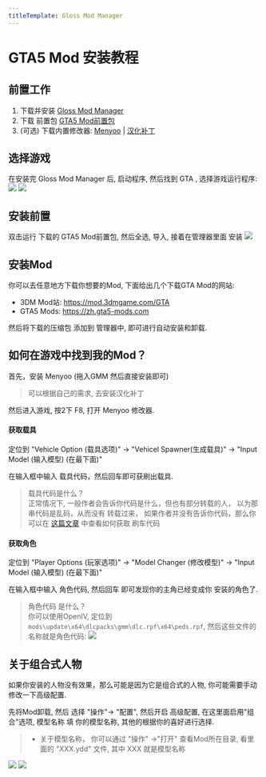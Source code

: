 ```yaml
---
titleTemplate: Gloss Mod Manager
---
```


# GTA5 Mod 安装教程

## 前置工作

1. 下载并安装 [Gloss Mod Manager](https://mod.3dmgame.com/mod/197445)
2. 下载 前置包 [GTA5 Mod前置包](https://cloud.aoe.top/s/)
3. (可选) 下载内置修改器: [Menyoo](https://github.com/MAFINS/MenyooSP/releases) | [汉化补丁](https://mod.3dmgame.com/mod/205488)

## 选择游戏

在安装完 Gloss Mod Manager 后, 启动程序, 然后找到 GTA , 选择游戏运行程序:
![](https://mod.3dmgame.com/static/upload/mod/202401/MOD659f911cf0842.png@webp)
![](https://mod.3dmgame.com/static/upload/mod/202401/MOD659f911cd5b92.png@webp)

## 安装前置

双击运行 下载的 GTA5 Mod前置包, 然后全选, 导入, 接着在管理器里面 安装
![](https://mod.3dmgame.com/static/upload/mod/202401/MOD659f918b83e3f.png@webp)


## 安装Mod

你可以去任意地方下载你想要的Mod, 下面给出几个下载GTA Mod的网站:
- 3DM Mod站: https://mod.3dmgame.com/GTA
- GTA5 Mods: https://zh.gta5-mods.com

然后将下载的压缩包 添加到 管理器中, 即可进行自动安装和卸载. 

## 如何在游戏中找到我的Mod？

首先，安装 Menyoo (拖入GMM 然后直接安装即可)
> 可以根据自己的需求, 去安装汉化补丁

然后进入游戏, 按2下 F8,  打开 Menyoo 修改器.

#### 获取载具

定位到 "Vehicle Option (载具选项)" -> "Vehicel Spawner(生成载具)" -> "Input Model (输入模型) (在最下面)"

在输入框中输入 载具代码，然后回车即可获刷出载具.
> 载具代码是什么？  
> 正常情况下, 一般作者会告诉你代码是什么，但也有部分转载的人， 以为那串代码是乱码，从而没有 转载过来， 如果作者并没有告诉你代码，那么你可以在 [这篇文章](https://mod.3dmgame.com/wiki/GTA5Mod_Tutorial/s3o4wvaky8#:~:text=%E5%88%B7%E8%BD%A6%E4%BB%A3%E7%A0%81-,%E5%A6%82%E4%BD%95%E6%9F%A5%E7%9C%8B%E5%88%B7%E8%BD%A6%E4%BB%A3%E7%A0%81,-%E4%B8%80%E8%88%AC%EF%BC%8CMod%E4%BD%9C%E8%80%85) 中查看如何获取 刷车代码

#### 获取角色

定位到 "Player Options (玩家选项)" -> "Model Changer (修改模型)" -> "Input Model (输入模型) (在最下面)"

在输入框中输入 角色代码, 然后回车 即可发现你的主角已经变成你 安装的角色了.
> 角色代码 是什么？  
> 你可以使用OpenIV, 定位到 `mods\update\x64\dlcpacks\gmm\dlc.rpf\x64\peds.rpf`, 然后这些文件的名称就是角色代码:
> ![](https://mod.3dmgame.com/static/upload/mod/202401/MOD659fa01b5b779.png@webp)


## 关于组合式人物

如果你安装的人物没有效果，那么可能是因为它是组合式的人物, 你可能需要手动修改一下高级配置.

先将Mod卸载, 然后 选择 "操作"-> "配置", 然后开启 高级配置, 在这里面启用"组合"选项, 模型名称 填 你的模型名称, 其他的根据你的喜好进行选择.

> - 关于模型名称， 你可以通过 "操作" ->"打开" 查看Mod所在目录, 看里面的 "XXX.ydd" 文件, 其中 XXX 就是模型名称

![](https://mod.3dmgame.com/static/upload/mod/202401/MOD659fa1fa873e8.png@webp)
![](https://mod.3dmgame.com/static/upload/mod/202401/MOD659fa1ca22e91.png@webp)
